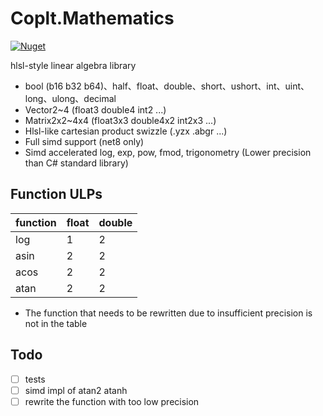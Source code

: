# Coplt.Mathematics

[![Nuget](https://img.shields.io/nuget/v/Coplt.Mathematics)](https://www.nuget.org/packages/Coplt.Mathematics/)

hlsl-style linear algebra library

- bool (b16 b32 b64)、half、float、double、short、ushort、int、uint、long、ulong、decimal
- Vector2~4 (float3 double4 int2 ...)
- Matrix2x2~4x4 (float3x3 double4x2 int2x3 ...)
- Hlsl-like cartesian product swizzle (.yzx .abgr ...)
- Full simd support (net8 only)
- Simd accelerated log, exp, pow, fmod, trigonometry (Lower precision than C# standard library)

## Function ULPs

| function | float | double |
|----------|-------|--------|
| log      |   1   |   2    |
| asin     |   2   |   2    |
| acos     |   2   |   2    |
| atan     |   2   |   2    |

- The function that needs to be rewritten due to insufficient precision is not in the table

## Todo

- [ ] tests
- [ ] simd impl of atan2 atanh
- [ ] rewrite the function with too low precision

